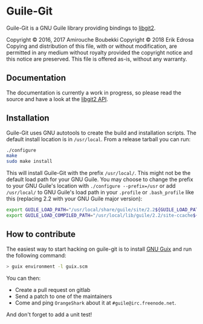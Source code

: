 # Guile-Git

Guile-Git is a GNU Guile library providing bindings to
[libgit2](https://libgit2.org/).

Copyright © 2016, 2017 Amirouche Boubekki
Copyright © 2018 Erik Edrosa
Copying and distribution of this file, with or without modification,
are permitted in any medium without royalty provided the copyright
notice and this notice are preserved.  This file is offered as-is,
without any warranty.

## Documentation

The documentation is currently a work in progress, so please read the
source and have a look at the [libgit2 API](https://libgit2.org/libgit2/#HEAD).

## Installation

Guile-Git uses GNU autotools to create the build and installation
scripts. The default install location is in `/usr/local`. From a
release tarball you can run:

```sh
./configure
make
sudo make install
```

This will install Guile-Git with the prefix `/usr/local/`. This
might not be the default load path for your GNU Guile. You may choose
to change the prefix to your GNU Guile's location with `./configure
--prefix=/usr` or add `/usr/local/` to GNU Guile's load path in your
`.profile` or `.bash_profile` like this (replacing 2.2 with your GNU
Guile major version):

```sh
export GUILE_LOAD_PATH="/usr/local/share/guile/site/2.2${GUILE_LOAD_PATH:+:}$GUILE_LOAD_PATH"
export GUILE_LOAD_COMPILED_PATH="/usr/local/lib/guile/2.2/site-ccache${GUILE_LOAD_COMPILED_PATH:+:}$GUILE_COMPILED_LOAD_PATH"
```

## How to contribute

The easiest way to start hacking on guile-git is to install
[GNU Guix](https://gnu.org/s/guix) and run the following command:

```bash
> guix environment -l guix.scm
```

You can then:

- Create a pull request on gitlab
- Send a patch to one of the maintainers
- Come and ping `OrangeShark` about it at `#guile@irc.freenode.net`.

And don't forget to add a unit test!
